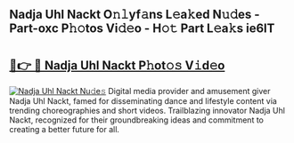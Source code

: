 ## Nadja Uhl Nackt O𝚗𝚕yf𝚊ns L𝚎a𝚔ed N𝚞𝚍es - Part-oxc P𝚑𝚘tos Vi𝚍𝚎o - H𝚘𝚝 Part L𝚎a𝚔s ie6lT

# <h2><a href="http://kf42axs.oniu.top/?m=Nadja+Uhl+Nackt">🔗👉 🔴 Nadja Uhl Nackt P𝚑ot𝚘𝚜 V𝚒d𝚎o</a></h2>

[![Nadja Uhl Nackt Nu𝚍e𝚜](https://i.imgur.com/0qMVB7G.gif)](http://kf42axs.oniu.top/?m=Nadja+Uhl+Nackt)
Digital media provider and amusement giver Nadja Uhl Nackt, famed for disseminating dance and lifestyle content via trending choreographies and short videos. Trailblazing innovator Nadja Uhl Nackt, recognized for their groundbreaking ideas and commitment to creating a better future for all.  
